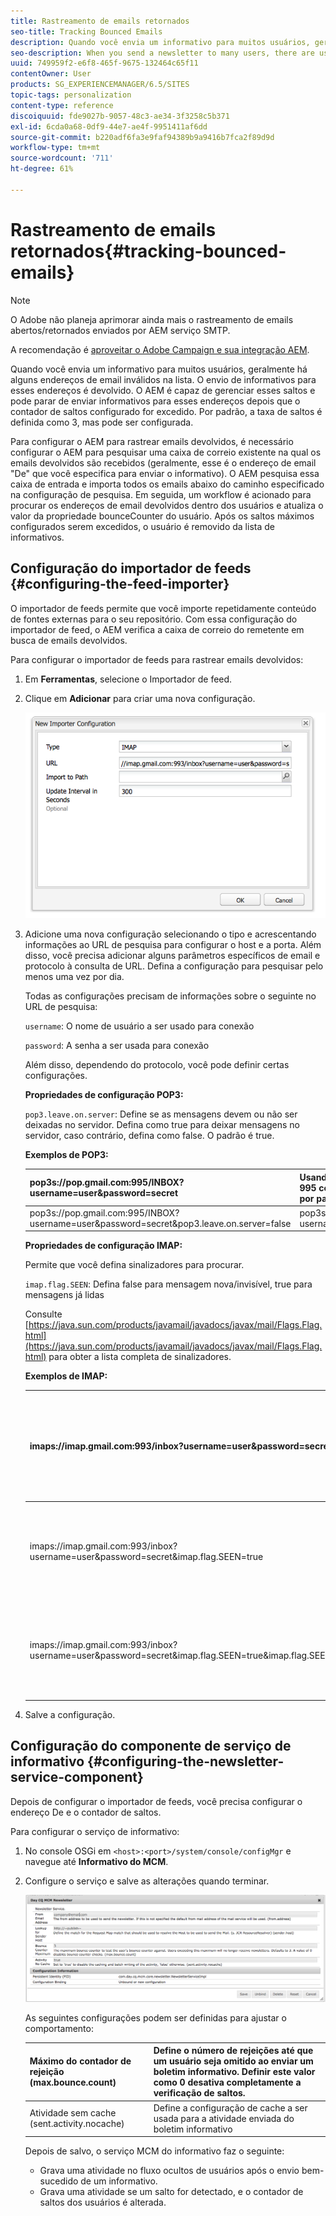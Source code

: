 ```yaml
---
title: Rastreamento de emails retornados
seo-title: Tracking Bounced Emails
description: Quando você envia um informativo para muitos usuários, geralmente há alguns endereços de email inválidos na lista. O envio de informativos para esses endereços é devolvido. O AEM é capaz de gerenciar esses saltos e pode parar de enviar informativos para esses endereços depois que o contador de saltos configurado for excedido.
seo-description: When you send a newsletter to many users, there are usually some invalid emails addresses in the list. Sending newsletters to those addresses bounce back. AEM is capable of managing those bounces and can stop sending newsletters to those addresses after the configured bounce counter is exceeded.
uuid: 749959f2-e6f8-465f-9675-132464c65f11
contentOwner: User
products: SG_EXPERIENCEMANAGER/6.5/SITES
topic-tags: personalization
content-type: reference
discoiquuid: fde9027b-9057-48c3-ae34-3f3258c5b371
exl-id: 6cda0a68-0df9-44e7-ae4f-9951411af6dd
source-git-commit: b220adf6fa3e9faf94389b9a9416b7fca2f89d9d
workflow-type: tm+mt
source-wordcount: '711'
ht-degree: 61%

---
```


# Rastreamento de emails retornados{#tracking-bounced-emails}

>[!NOTE]
>
>O Adobe não planeja aprimorar ainda mais o rastreamento de emails abertos/retornados enviados por AEM serviço SMTP.
>
>A recomendação é [aproveitar o Adobe Campaign e sua integração AEM](/help/sites-administering/campaign.md).

Quando você envia um informativo para muitos usuários, geralmente há alguns endereços de email inválidos na lista. O envio de informativos para esses endereços é devolvido. O AEM é capaz de gerenciar esses saltos e pode parar de enviar informativos para esses endereços depois que o contador de saltos configurado for excedido. Por padrão, a taxa de saltos é definida como 3, mas pode ser configurada.

Para configurar o AEM para rastrear emails devolvidos, é necessário configurar o AEM para pesquisar uma caixa de correio existente na qual os emails devolvidos são recebidos (geralmente, esse é o endereço de email &quot;De&quot; que você especifica para enviar o informativo). O AEM pesquisa essa caixa de entrada e importa todos os emails abaixo do caminho especificado na configuração de pesquisa. Em seguida, um workflow é acionado para procurar os endereços de email devolvidos dentro dos usuários e atualiza o valor da propriedade bounceCounter do usuário. Após os saltos máximos configurados serem excedidos, o usuário é removido da lista de informativos.

## Configuração do importador de feeds {#configuring-the-feed-importer}

O importador de feeds permite que você importe repetidamente conteúdo de fontes externas para o seu repositório. Com essa configuração do importador de feed, o AEM verifica a caixa de correio do remetente em busca de emails devolvidos.

Para configurar o importador de feeds para rastrear emails devolvidos:

1. Em **Ferramentas**, selecione o Importador de feed.

1. Clique em **Adicionar** para criar uma nova configuração.

   ![chlimage_1](assets/chlimage_1a.png)

1. Adicione uma nova configuração selecionando o tipo e acrescentando informações ao URL de pesquisa para configurar o host e a porta. Além disso, você precisa adicionar alguns parâmetros específicos de email e protocolo à consulta de URL. Defina a configuração para pesquisar pelo menos uma vez por dia.

   Todas as configurações precisam de informações sobre o seguinte no URL de pesquisa:

   `username`: O nome de usuário a ser usado para conexão

   `password`: A senha a ser usada para conexão

   Além disso, dependendo do protocolo, você pode definir certas configurações.

   **Propriedades de configuração POP3:**

   `pop3.leave.on.server`: Define se as mensagens devem ou não ser deixadas no servidor. Defina como true para deixar mensagens no servidor, caso contrário, defina como false. O padrão é true.

   **Exemplos de POP3:**

   | pop3s://pop.gmail.com:995/INBOX?username=user&amp;password=secret | Usando pop3 sobre SSL para conexão com o GMail na porta 995 com usuário/segredo, deixando mensagens no servidor por padrão |
   |---|---|
   | pop3s://pop.gmail.com:995/INBOX?username=user&amp;password=secret&amp;pop3.leave.on.server=false | pop3s://pop.gmail.com:995/INBOX?username=user&amp;password=secret&amp;pop3.leave.on.server=false |

   **Propriedades de configuração IMAP:**

   Permite que você defina sinalizadores para procurar.

   `imap.flag.SEEN`: Defina false para mensagem nova/invisível, true para mensagens já lidas

   Consulte [https://java.sun.com/products/javamail/javadocs/javax/mail/Flags.Flag.html](https://java.sun.com/products/javamail/javadocs/javax/mail/Flags.Flag.html) para obter a lista completa de sinalizadores.

   **Exemplos de IMAP:**

   | imaps://imap.gmail.com:993/inbox?username=user&amp;password=secret | Usando IMAP por SSL para conexão com o GMail na porta 993 com usuário/segredo. Por padrão, apenas obtendo novas mensagens. |
   |---|---|
   | imaps://imap.gmail.com:993/inbox?username=user&amp;password=secret&amp;imap.flag.SEEN=true | Usando IMAP por SSL para conexão com o GMail 93 com usuário/segredo, recebendo apenas mensagens já vistas. |
   | imaps://imap.gmail.com:993/inbox?username=user&amp;password=secret&amp;imap.flag.SEEN=true&amp;imap.flag.SEEN=false | Usando IMAP por SSL para conexão com o GMail 93 com usuário/segredo, recebendo mensagens já lidas OU novas mensagens. |

1. Salve a configuração.

## Configuração do componente de serviço de informativo {#configuring-the-newsletter-service-component}

Depois de configurar o importador de feeds, você precisa configurar o endereço De e o contador de saltos.

Para configurar o serviço de informativo:

1. No console OSGi em `<host>:<port>/system/console/configMgr` e navegue até **Informativo do MCM**.

1. Configure o serviço e salve as alterações quando terminar.

   ![chlimage_1-1](assets/chlimage_1-1a.png)

   As seguintes configurações podem ser definidas para ajustar o comportamento:

   | Máximo do contador de rejeição (max.bounce.count) | Define o número de rejeições até que um usuário seja omitido ao enviar um boletim informativo. Definir este valor como 0 desativa completamente a verificação de saltos. |
   |---|---|
   | Atividade sem cache (sent.activity.nocache) | Define a configuração de cache a ser usada para a atividade enviada do boletim informativo |

   Depois de salvo, o serviço MCM do informativo faz o seguinte:

   * Grava uma atividade no fluxo ocultos de usuários após o envio bem-sucedido de um informativo.
   * Grava uma atividade se um salto for detectado, e o contador de saltos dos usuários é alterada.
